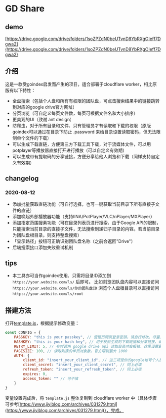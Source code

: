 # GD Share
## demo
[https://drive.google.com/drive/folders/1soZPZdN0beUTvnD8YbRXgOIeff7Dgwa2](https://drive.google.com/drive/folders/1soZPZdN0beUTvnD8YbRXgOIeff7Dgwa2)

## 介绍
这是一款受goindex启发而产生的项目，适合部署于cloudflare worker，相比原版有以下特性：

- 全盘搜索（包括个人盘和所有有权限的团队盘，可点击搜索结果中的链接跳转到对应的google drive官方网址）
- 分页浏览（可自定义每页文件数，每页可根据文件名和大小排序）
- 更美观的UI（致谢 ant design）
- 防爬虫，对于所有目录和文件，只有管理员才有读取和下载的权限（原版goindex可以通过在目录下防止 .password 来给目录设置读取密码，但无法限制单个文件的下载）
- 可以生成下载直链，方便第三方下载工具下载，对于流媒体文件，可以用potplayer等播放器直接打开进行播放（可以自定义有效期）
- 可以生成带有提取码的分享链接，方便分享给他人浏览和下载（同样支持自定义有效期）

## changelog
### 2020-08-12
- 添加批量获取直链功能（可自行选择，也可一键获取当前目录下所有直接子文件的直链）
- 添加唤起外部播放器功能（支持IINA/PotPlayer/VLC/nPlayer/MXPlayer）
- 添加指定范围搜素功能（可在目录列表页进行搜索，由于Google API的限制，只能搜索当前目录的直接子文件，无法搜索到递归子目录的内容。若当前目录为团队盘根目录，则支持整盘搜索）
- 「显示路径」按钮可正确识别团队盘名称（之前会返回"Drive"）
- 后端搜索接口添加失败重试机制

## tips
- 本工具亦可当作goindex使用，只需将目录ID添加到 `https://your.website.com/ls/` 后即可。
比如浏览团队盘内容可以直接访问 `https://your.website.com/ls/你的团队盘ID`
浏览个人盘根目录可以直接访问 `https://your.website.com/ls/root`

## 搭建方法
打开[template.js](./template.js)，根据提示修改变量：
```javascript
const CONFIG = {
    PASSKEY: "this is your passkey", // 管理员网页登录密钥，请自行修改，尽量复杂
    HASHKEY: "this is your hash key", // 用于校验生成的下载链接和分享链接，请自行修改，尽量复杂。修改后之前生成的下载和分享链接都会失效
    RETRY_LIMIT: 5, // 有时调用 google drive api 读取目录时会报错，这里设置最多允许重试的次数
    PAGESIZE: 100, // 读取列表的单页对象数，官方限制最大 1000
    AUTH: {
        client_id: "insert_your_client_id", // 这三项是你的google帐号个人授权信息，和goindex相同
        client_secret: "insert_your_client_secret", // 同上必填
        refresh_token: "insert_your_refresh_token", // 同上必填
        expires: 0,
        access_token: "" // 可不填
    }
}
```
变量设置完成后，将 `template.js` 整体复制到 cloudflare worker 中（具体步骤可参考[https://www.jiyiblog.com/archives/031279.html](https://www.jiyiblog.com/archives/031279.html)），完成。
